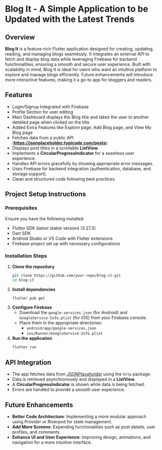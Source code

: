 # Blog It - A Simple Application to be Updated with the Latest Trends 

## Overview
**Blog It** is a feature-rich Flutter application designed for creating, updating, reading, and managing blogs seamlessly. It integrates an external API to fetch and display blog data while leveraging Firebase for backend functionalities, ensuring a smooth and secure user experience.
Built with scalability in mind, Blog It is ideal for users who want an intuitive platform to explore and manage blogs efficiently. Future enhancements will introduce more interactive features, making it a go-to app for bloggers and readers.


## Features
- Login/Signup Integrated with Firebase
- Profile Section for user editing
- Main Dashboard displays the Blog title and takes the user to another detailed page when clicked on the title
- Added Extra Features like Explore page, Add Blog page, and View My Blog page 
- Fetches data from a public API (**https://jsonplaceholder.typicode.com/posts**).
- Displays post titles in a scrollable **ListView**.
- Implements a **CircularProgressIndicator** for a seamless user experience.
- Handles API errors gracefully by showing appropriate error messages.
- Uses Firebase for backend integration (authentication, database, and storage support).
- Clean and structured code following best practices.

## Project Setup Instructions
### Prerequisites
Ensure you have the following installed:
- Flutter SDK (latest stable version) (3.27.3)
- Dart SDK
- Android Studio or VS Code with Flutter extensions
- Firebase project set up with necessary configurations

### Installation Steps
1. **Clone the repository**
   ```sh
   git clone https://github.com/your-repo/blog-it.git
   cd blog-it
   ```
2. **Install dependencies**
   ```sh
   flutter pub get
   ```
3. **Configure Firebase**
   - Download the `google-services.json` (for Android) and `GoogleService-Info.plist` (for iOS) from your Firebase console.
   - Place them in the appropriate directories:
     - `android/app/google-services.json`
     - `ios/Runner/GoogleService-Info.plist`
4. **Run the application**
   ```sh
   flutter run
   ```

## API Integration
- The app fetches data from [JSONPlaceholder](https://jsonplaceholder.typicode.com/posts) using the `http` package.
- Data is retrieved asynchronously and displayed in a **ListView**.
- A **CircularProgressIndicator** is shown while data is being fetched.
- Errors are handled to provide a smooth user experience.

## Future Enhancements
- **Better Code Architecture**: Implementing a more modular approach using Provider or Riverpod for state management.
- **Add More Screens**: Expanding functionalities such as post details, user profiles, and comments.
- **Enhance UI and User Experience**: Improving design, animations, and navigation for a more intuitive interface.






